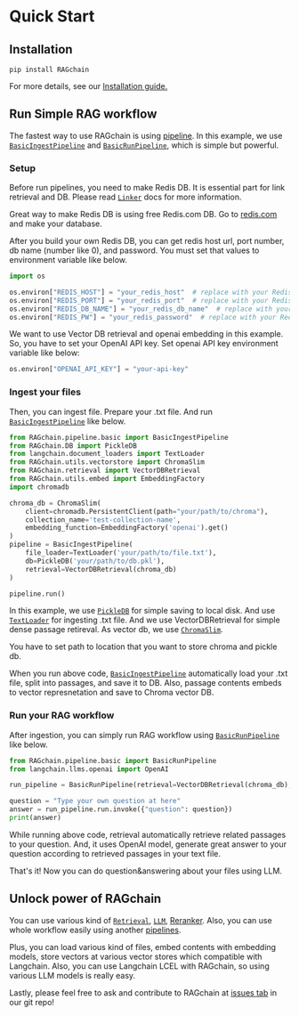 # Quick Start

## Installation

```
pip install RAGchain
```

For more details, see our [Installation guide.](installation.md)

## Run Simple RAG workflow

The fastest way to use RAGchain is using [pipeline](pipeline/README.md). In this example, we use [`BasicIngestPipeline`](pipeline/basicingestpipeline.md) and [`BasicRunPipeline`](pipeline/basicrunpipeline.md), which is simple but powerful.

### Setup

Before run pipelines, you need to make Redis DB. It is essential part for link retrieval and DB. Please read [`Linker`](utils/linker/redis_linker.md) docs for more information.

Great way to make Redis DB is using free Redis.com DB. Go to [redis.com](https://redis.com/try-free/) and make your database.

After you build your own Redis DB, you can get redis host url, port number, db name (number like 0), and password. You must set that values to environment variable like below.

```python
import os

os.environ["REDIS_HOST"] = "your_redis_host"  # replace with your Redis host
os.environ["REDIS_PORT"] = "your_redis_port"  # replace with your Redis port
os.environ["REDIS_DB_NAME"] = "your_redis_db_name"  # replace with your Redis database name
os.environ["REDIS_PW"] = "your_redis_password"  # replace with your Redis password (if applicable)
```

We want to use Vector DB retrieval and openai embedding in this example. So, you have to set your OpenAI API key. Set openai API key environment variable like below:

```python
os.environ["OPENAI_API_KEY"] = "your-api-key"
```

### Ingest your files

Then, you can ingest file. Prepare your .txt file. And run [`BasicIngestPipeline`](pipeline/basicingestpipeline.md) like below.&#x20;

```python
from RAGchain.pipeline.basic import BasicIngestPipeline
from RAGchain.DB import PickleDB
from langchain.document_loaders import TextLoader
from RAGchain.utils.vectorstore import ChromaSlim
from RAGchain.retrieval import VectorDBRetrieval
from RAGchain.utils.embed import EmbeddingFactory
import chromadb

chroma_db = ChromaSlim(
    client=chromadb.PersistentClient(path="your/path/to/chroma"),
    collection_name='test-collection-name',
    embedding_function=EmbeddingFactory('openai').get()
)
pipeline = BasicIngestPipeline(
    file_loader=TextLoader('your/path/to/file.txt'),
    db=PickleDB('your/path/to/db.pkl'),
    retrieval=VectorDBRetrieval(chroma_db)
)

pipeline.run()
```

In this example, we use [`PickleDB`](ragchain-structure/db/pickle-db.md) for simple saving to local disk. And use [`TextLoader`](https://api.python.langchain.com/en/latest/document\_loaders/langchain.document\_loaders.text.TextLoader.html?highlight=textloader#langchain.document\_loaders.text.TextLoader) for ingesting .txt file. And we use VectorDBRetrieval for simple dense passage retireval. As vector db, we use [`ChromaSlim`](utils/slim-vector-store/chroma-slim.md).&#x20;

You have to set path to location that you want to store chroma and pickle db.

When you run above code, [`BasicIngestPipeline`](pipeline/basicingestpipeline.md) automatically load your .txt file, split into passages, and save it to DB. Also, passage contents embeds to vector represnetation and save to Chroma vector DB.

### Run your RAG workflow

After ingestion, you can simply run RAG workflow using [`BasicRunPipeline`](pipeline/basicrunpipeline.md) like below.

```python
from RAGchain.pipeline.basic import BasicRunPipeline
from langchain.llms.openai import OpenAI

run_pipeline = BasicRunPipeline(retrieval=VectorDBRetrieval(chroma_db), llm=OpenAI())

question = "Type your own question at here"
answer = run_pipeline.run.invoke({"question": question})
print(answer)
```

While running above code, retrieval automatically retrieve related passages to your question. And, it uses OpenAI model, generate great answer to your question according to retrieved passages in your text file.&#x20;

That's it! Now you can do question\&answering about your files using LLM.

## Unlock power of RAGchain

You can use various kind of [`Retrieval`](ragchain-structure/retrieval/README.md), [`LLM`](ragchain-structure/llm/README.md), [Reranker](ragchain-structure/reranker/README.md). 
Also, you can use whole workflow easily using another [pipelines](pipeline/README.md).&#x20;

Plus, you can load various kind of files, embed contents with embedding models, store vectors at various vector stores which compatible with Langchain.&#x20;
Also, you can use Langchain LCEL with RAGchain, so using various LLM models is really easy.&#x20;

Lastly, please feel free to ask and contribute to RAGchain at [issues tab](https://github.com/NomaDamas/RAGchain/issues) in our git repo!
